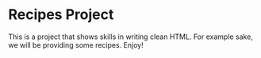 # Recipes Project

This is a project that shows skills in writing clean HTML. For example sake, we will be providing some recipes. Enjoy!